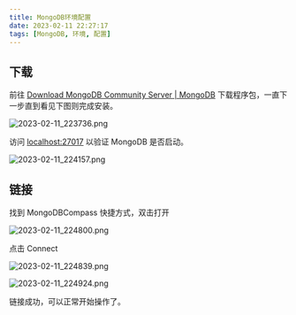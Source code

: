 ```yaml
---
title: MongoDB环境配置
date: 2023-02-11 22:27:17
tags: [MongoDB, 环境, 配置]
---
```


## 下载

前往 [Download MongoDB Community Server | MongoDB](https://www.mongodb.com/try/download/community) 下载程序包，一直下一步直到看见下图则完成安装。

![2023-02-11_223736.png](/posts-img/2023-02-11_223736.png)

访问 [localhost:27017](http://localhost:27017/) 以验证 MongoDB 是否启动。

![2023-02-11_224157.png](/posts-img/2023-02-11_224157.png)

## 链接

找到 MongoDBCompass 快捷方式，双击打开

![2023-02-11_224800.png](/posts-img/2023-02-11_224800.png)

点击 Connect

![2023-02-11_224839.png](/posts-img/2023-02-11_224839.png)

![2023-02-11_224924.png](/posts-img/2023-02-11_224924.png)

链接成功，可以正常开始操作了。
